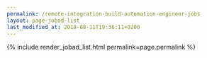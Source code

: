 ```yaml
---
permalink: /remote-integration-build-automation-engineer-jobs
layout: page-jobad-list
last_modified_at: 2018-08-11T19:36:11+0200
---
```

{% include render_jobad_list.html permalink=page.permalink %}
